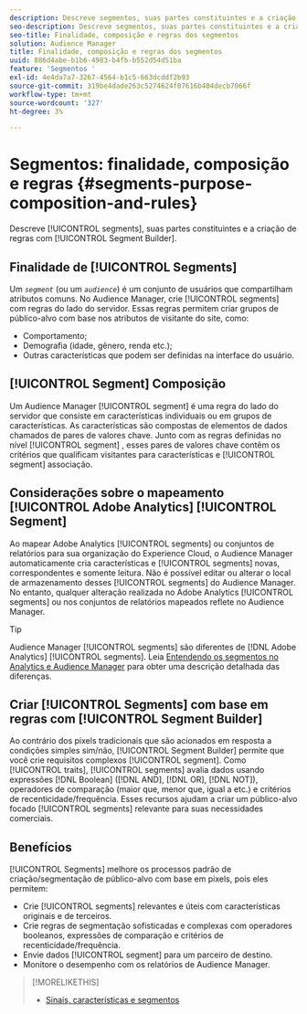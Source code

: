 ```yaml
---
description: Descreve segmentos, suas partes constituintes e a criação de regras com o Construtor de segmentos.
seo-description: Descreve segmentos, suas partes constituintes e a criação de regras com o Construtor de segmentos.
seo-title: Finalidade, composição e regras dos segmentos
solution: Audience Manager
title: Finalidade, composição e regras dos segmentos
uuid: 886d4abe-b1b6-4983-b4fb-b552d54d51ba
feature: 'Segmentos '
exl-id: 4e4da7a7-3267-4564-b1c5-663dcddf2b93
source-git-commit: 319be4dade263c5274624f07616b404decb7066f
workflow-type: tm+mt
source-wordcount: '327'
ht-degree: 3%

---
```


# Segmentos: finalidade, composição e regras {#segments-purpose-composition-and-rules}

Descreve [!UICONTROL segments], suas partes constituintes e a criação de regras com [!UICONTROL Segment Builder].

## Finalidade de [!UICONTROL Segments]

Um *`segment`* (ou um *`audience`*) é um conjunto de usuários que compartilham atributos comuns. No Audience Manager, crie [!UICONTROL segments] com regras do lado do servidor. Essas regras permitem criar grupos de público-alvo com base nos atributos de visitante do site, como:

* Comportamento;
* Demografia (idade, gênero, renda etc.);
* Outras características que podem ser definidas na interface do usuário.

## [!UICONTROL Segment] Composição

Um Audience Manager [!UICONTROL segment] é uma regra do lado do servidor que consiste em características individuais ou em grupos de características. As características são compostas de elementos de dados chamados de pares de valores chave. Junto com as regras definidas no nível [!UICONTROL segment] , esses pares de valores chave contêm os critérios que qualificam visitantes para características e [!UICONTROL segment] associação.

## Considerações sobre o mapeamento [!UICONTROL Adobe Analytics] [!UICONTROL Segment]

Ao mapear Adobe Analytics [!UICONTROL segments] ou conjuntos de relatórios para sua organização do Experience Cloud, o Audience Manager automaticamente cria características e [!UICONTROL segments] novas, correspondentes e somente leitura. Não é possível editar ou alterar o local de armazenamento desses [!UICONTROL segments] do Audience Manager. No entanto, qualquer alteração realizada no Adobe Analytics [!UICONTROL segments] ou nos conjuntos de relatórios mapeados reflete no Audience Manager.

>[!TIP]
>
>Audience Manager [!UICONTROL segments] são diferentes de [!DNL Adobe Analytics] [!UICONTROL segments]. Leia [Entendendo os segmentos no Analytics e Audience Manager](https://experienceleague.adobe.com/docs/analytics/integration/audience-analytics/audience-analytics-workflow/aam-analytics-segments.html) para obter uma descrição detalhada das diferenças.

## Criar [!UICONTROL Segments] com base em regras com [!UICONTROL Segment Builder]

Ao contrário dos pixels tradicionais que são acionados em resposta a condições simples sim/não, [!UICONTROL Segment Builder] permite que você crie requisitos complexos [!UICONTROL segment]. Como [!UICONTROL traits], [!UICONTROL segments] avalia dados usando expressões [!DNL Boolean] ([!DNL AND], [!DNL OR], [!DNL NOT]), operadores de comparação (maior que, menor que, igual a etc.) e critérios de recenticidade/frequência. Esses recursos ajudam a criar um público-alvo focado [!UICONTROL segments] relevante para suas necessidades comerciais.

## Benefícios

[!UICONTROL Segments] melhore os processos padrão de criação/segmentação de público-alvo com base em pixels, pois eles permitem:

* Crie [!UICONTROL segments] relevantes e úteis com características originais e de terceiros.
* Crie regras de segmentação sofisticadas e complexas com operadores booleanos, expressões de comparação e critérios de recenticidade/frequência.
* Envie dados [!UICONTROL segment] para um parceiro de destino.
* Monitore o desempenho com os relatórios de Audience Manager.

>[!MORELIKETHIS]
>
>* [Sinais, características e segmentos](../../reference/signal-trait-segment.md)

